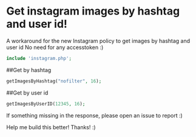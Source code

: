# Get instagram images by hashtag and user id!
A workaround for the new Instagram policy to get images by hashtag and user id
No need for any accesstoken :)


```php
include 'instagram.php';
```

##Get by hashtag
```php
getImagesByHashtag("nofilter", 16);
```

##Get by user id
```php
getImagesByUserID(12345, 16);
```

If something missing in the response, please open an issue to report :)

Help me build this better! Thanks! :)